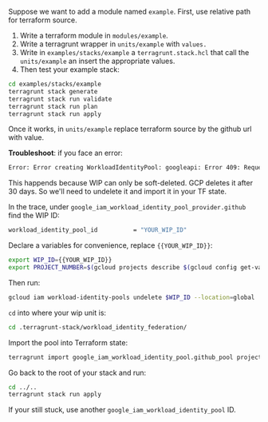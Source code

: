 Suppose we want to add a module named `example`.
First, use relative path for terraform source.


1. Write a terraform module in `modules/example`.
2. Write a terragrunt wrapper in `units/example` with `values.`
3. Write in `examples/stacks/example` a `terragrunt.stack.hcl` that call the `units/example` an insert the appropriate values.
4. Then test your example stack:
```bash
cd examples/stacks/example
terragrunt stack generate
terragrunt stack run validate
terragrunt stack run plan
terragrunt stack run apply
```

Once it works, in `units/example` replace terraform source by the github url with value.

**Troubleshoot**:
if you face an error:
```bash
Error: Error creating WorkloadIdentityPool: googleapi: Error 409: Requested entity already exists
```

This happends because WIP can only be soft-deleted. GCP deletes it after 30 days.
So we'll need to undelete it and import it in your TF state.

In the trace, under `google_iam_workload_identity_pool_provider.github` find the WIP ID:
```bash
workload_identity_pool_id          = "YOUR_WIP_ID"
```

Declare a variables for convenience, replace `{{YOUR_WIP_ID}}`:
```bash
export WIP_ID={{YOUR_WIP_ID}}
export PROJECT_NUMBER=$(gcloud projects describe $(gcloud config get-value project) --format="value(projectNumber)")
```

Then run:
```bash
gcloud iam workload-identity-pools undelete $WIP_ID --location=global
```

`cd` into where your wip unit is:
```bash
cd .terragrunt-stack/workload_identity_federation/
```

Import the pool into Terraform state:
```bash
terragrunt import google_iam_workload_identity_pool.github_pool projects/$PROJECT_NUMBER/locations/global/workloadIdentityPools/$WIP_ID
```

Go back to the root of your stack and run:
```bash
cd ../..
terragrunt stack run apply
```

If your still stuck, use another `google_iam_workload_identity_pool` ID.
